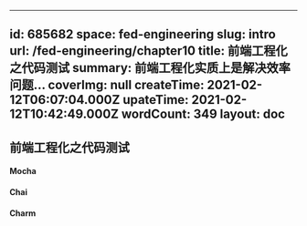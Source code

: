 
---
id: 685682
space: fed-engineering
slug: intro
url: /fed-engineering/chapter10
title: 前端工程化之代码测试
summary: 前端工程化实质上是解决效率问题...
coverImg: null
createTime: 2021-02-12T06:07:04.000Z 
upateTime: 2021-02-12T10:42:49.000Z
wordCount: 349
layout: doc
---

## 前端工程化之代码测试

#### Mocha

#### Chai

#### Charm